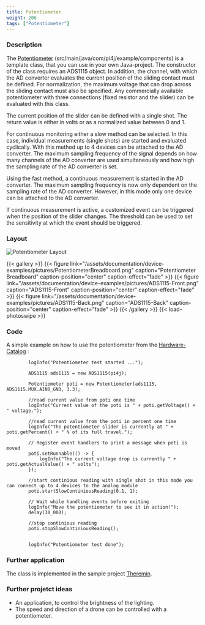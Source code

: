 ```yaml
---
title: Potentiometer
weight: 206
tags: ["Potentiometer"]
---
```

### Description
The [Potentiometer](https://github.com/Pi4J/pi4j-example-components/tree/Dev-Arcade/src/main/java/com/pi4j/example/components) (src/main/java/com/pi4j/example/components) is a template class, that you can use in your own Java-project.
The constructor of the class requires an ADS1115 object. In addition, the channel, with which the AD converter evaluates the current position of the sliding contact must be defined. For normalization, the maximum voltage that can drop across the sliding contact must also be specified. Any commercially available potentiometer with three connections (fixed resistor and the slider) can be evaluated with this class.

The current position of the slider can be defined with a single shot. The return value is either in volts or as a normalized value between 0 and 1.

For continuous monitoring either a slow method can be selected. In this case, individual measurements (single shots) are started and evaluated cyclically. With this method up to 4 devices can be attached to the AD converter. The maximum sampling frequency of the signal depends on how many channels of the AD converter are used simultaneously and how high the sampling rate of the AD converter is set.

Using the fast method, a continuous measurement is started in the AD converter.  The maximum sampling frequency is now only dependent on the sampling rate of the AD converter. However, in this mode only one device can be attached to the AD converter.

If continuous measurement is active, a customized event can be triggered when the position of the slider changes. The threshold can be used to set the sensitivity at which the event should be triggered.

### Layout
![Potentiometer Layout](/assets/documentation/device-examples/Layout-Potentiometer.png)
![]()

{{< gallery >}}
{{< figure link="/assets/documentation/device-examples/pictures/PotentiometerBreadboard.png" caption="Potentiometer Breadboard" caption-position="center" caption-effect="fade" >}}
{{< figure link="/assets/documentation/device-examples/pictures/ADS1115-Front.png" caption="ADS1115-Front" caption-position="center" caption-effect="fade" >}}
{{< figure link="/assets/documentation/device-examples/pictures/ADS1115-Back.png" caption="ADS1115-Back" caption-position="center" caption-effect="fade" >}}
{{< /gallery >}}
{{< load-photoswipe >}}

### Code
A simple example on how to use the potentiometer from the [Hardware-Catalog](https://github.com/Pi4J/pi4j-example-components) :

```
        logInfo("Potentiometer test started ...");

        ADS1115 ads1115 = new ADS1115(pi4j);

        Potentiometer poti = new Potentiometer(ads1115, ADS1115.MUX.AIN0_GND, 3.3);

        //read current value from poti one time
        logInfo("Current value of the poti is " + poti.getVoltage() + " voltage.");

        //read current value from the poti in percent one time
        logInfo("The potentiometer slider is currently at " + poti.getPercent() + " % of its full travel.");

        // Register event handlers to print a message when poti is moved
        poti.setRunnable(() -> {
            logInfo("The current voltage drop is currently " + poti.getActualValue() + " volts");
        });

        //start continious reading with single shot in this mode you can connect up to 4 devices to the analog module
        poti.startSlowContiniousReading(0.1, 1);

        // Wait while handling events before exiting
        logInfo("Move the potentiometer to see it in action!");
        delay(30_000);

        //stop continious reading
        poti.stopSlowContiniousReading();


        logInfo("Potentiometer test done");
```

### Further application
The class is implemented in the sample project [Theremin](https://github.com/DieterHolz/RaspPiTheremin).

### Further projetct ideas
- An application, to control the brightness of the lighting. 
- The speed and direction of a drone can be controlled with a potentiometer.
